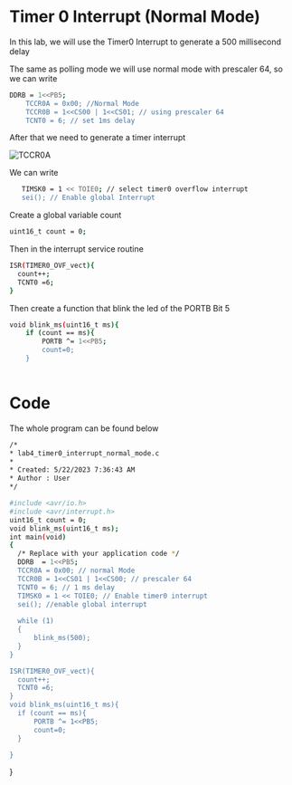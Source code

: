 # Timer 0 Interrupt (Normal Mode)

In this lab, we will use the Timer0 Interrupt to generate a 500 millisecond delay 

The same as polling mode we will use normal mode with prescaler 64, so we can write 

```sh
DDRB = 1<<PB5;
	TCCR0A = 0x00; //Normal Mode
	TCCR0B = 1<<CS00 | 1<<CS01; // using prescaler 64
	TCNT0 = 6; // set 1ms delay
 ```
 
 After that we need to generate a timer interrupt 
 
 ![TCCR0A](https://github.com/Theara-Seng/atmega328p_register_lab/blob/main/lab4_timer0_interrupt_normal_mode/lab4_image/TIM.png)
 
 We can write
 
 ```sh
 	TIMSK0 = 1 << TOIE0; // select timer0 overflow interrupt
	sei(); // Enable global Interrupt
  ```
  
 Create a global variable count 
 
 ```sh
 uint16_t count = 0;
 ```
 
  Then in the interrupt service routine 
  ```sh
  ISR(TIMER0_OVF_vect){
	count++;
	TCNT0 =6;
}
```

Then create a function that blink the led of the PORTB Bit 5

```sh
void blink_ms(uint16_t ms){
	if (count == ms){
		PORTB ^= 1<<PB5;
		count=0;
	}
  
  ```
  
  # Code
  
  The whole program can be found below 
  
  ```sh
  /*
 * lab4_timer0_interrupt_normal_mode.c
 *
 * Created: 5/22/2023 7:36:43 AM
 * Author : User
 */ 

#include <avr/io.h>
#include <avr/interrupt.h>
uint16_t count = 0;
void blink_ms(uint16_t ms);
int main(void)
{
    /* Replace with your application code */
	DDRB  = 1<<PB5;
	TCCR0A = 0x00; // normal Mode
	TCCR0B = 1<<CS01 | 1<<CS00; // prescaler 64
	TCNT0 = 6; // 1 ms delay 
	TIMSK0 = 1 << TOIE0; // Enable timer0 interrupt
	sei(); //enable global interrupt
	
    while (1) 
    {
		blink_ms(500);	
    }
}

ISR(TIMER0_OVF_vect){
	count++;
	TCNT0 =6;
}
void blink_ms(uint16_t ms){
	if (count == ms){
		PORTB ^= 1<<PB5;
		count=0;
	}

}

```

}
 
  
